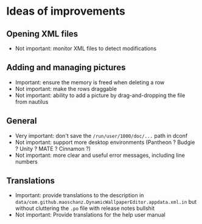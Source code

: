 # Ideas of improvements

## Opening XML files

- Not important: monitor XML files to detect modifications

## Adding and managing pictures

- Important: ensure the memory is freed when deleting a row
- Not important: make the rows draggable
- Not important: ability to add a picture by drag-and-dropping the file from nautilus

## General

- Very important: don't save the `/run/user/1000/doc/...` path in dconf
- Not important: support more desktop environments (Pantheon ? Budgie ? Unity ? MATE ? Cinnamon ?)
- Not important: more clear and useful error messages, including line numbers

## Translations

- Important: provide translations to the description in `data/com.github.maoschanz.DynamicWallpaperEditor.appdata.xml.in` but without cluttering the `.po` file with release notes bullshit
- Not important: Provide translations for the help user manual

